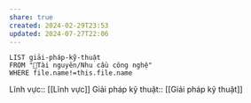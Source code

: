 ```yaml
---
share: true
created: 2024-02-29T23:53
updated: 2024-07-27T22:06
---
```


```dataview
LIST giải-pháp-kỹ-thuật
FROM "📜Tài nguyên/Nhu cầu công nghệ" 
WHERE file.name!=this.file.name
```
Lĩnh vực:: [[Lĩnh vực]]
Giải pháp kỹ thuật:: [[Giải pháp kỹ thuật]]
